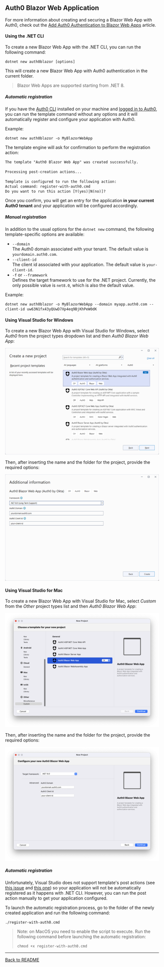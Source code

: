 ## Auth0 Blazor Web Application

For more information about creating and securing a Blazor Web App with Auth0, check out the [Add Auth0 Authentication to Blazor Web Apps](https://auth0.com/blog/auth0-authentication-blazor-web-apps/) article.

#### Using the .NET CLI

To create a new Blazor Web App with the .NET CLI, you can run the following command:

```
dotnet new auth0blazor [options]
```

This will create a new Blazor Web App with Auth0 authentication in the current folder.

> Blazor Web Apps are supported starting from .NET 8.

##### Automatic registration

If you have the [Auth0 CLI](https://github.com/auth0/auth0-cli) installed on your machine and [logged in to Auth0](https://github.com/auth0/auth0-cli?tab=readme-ov-file#authenticating-to-your-tenant), you can run the template command without any options and it will automatically register and configure your application with Auth0.

Example:

```shell
dotnet new auth0blazor -o MyBlazorWebApp
```

The template engine will ask for confirmation to perform the registration action:

```shell
The template "Auth0 Blazor Web App" was created successfully.

Processing post-creation actions...

Template is configured to run the following action:
Actual command: register-with-auth0.cmd 
Do you want to run this action [Y(yes)|N(no)]?
```

Once you confirm, you will get an entry for the application **in your current Auth0 tenant** and your application will be configured accordingly.

##### Manual registration

In addition to the usual options for the `dotnet new` command, the following template-specific options are available:

- `--domain`<br>
  The Auth0 domain associated with your tenant. The default value is `yourdomain.auth0.com`.
- `--client-id`<br>
  The client id associated with your application. The default value is `your-client-id`.
- `-f` or `--framework`<br>
  Defines the target framework to use for the .NET project. Currently, the only possible value is `net8.0`, which is also the default value.

Example:

```shell
dotnet new auth0blazor -o MyBlazorWebApp --domain myapp.auth0.com --client-id uw63N1fx43yQUwD7Xp4eq9BjKhPeW0dK
```

#### Using Visual Studio for Windows

To create a new Blazor Web App with Visual Studio for Windows, select *Auth0* from the project types dropdown list and then *Auth0 Blazor Web App*:

![Auth0 Blazor Web App from Visual Studio](assets/auth0-blazor-web-app-vs.png)

Then, after inserting the name and the folder for the project, provide the required options:

![Auth0 Blazor Web App options from Visual Studio](assets/auth0-blazor-web-app-vs-options.png)

#### Using Visual Studio for Mac

To create a new Blazor Web App with Visual Studio for Mac, select *Custom* from the *Other* project types list and then *Auth0 Blazor Web App*:

![Auth0 Blazor Web App from Visual Studio](assets/auth0-blazor-web-app-vs-mac.png)

Then, after inserting the name and the folder for the project, provide the required options:

![Auth0 Blazor Web App options from Visual Studio](assets/auth0-blazor-web-app-vs-mac-options.png)

##### Automatic registration

Unfortunately, Visual Studio does not support template's post actions (see [this issue](https://github.com/dotnet/templating/issues/4575) and [this one](https://github.com/dotnet/templating/issues/3226)) so your application will not be automatically registered as it happens with .NET CLI. However, you can run the post action manually to get your application configured.

To launch the automatic registration process, go to the folder of the newly created application and run the following command:

```shell
./register-with-auth0.cmd
```

> Note: on MacOS you need to enable the script to execute. Run the following command before launching the automatic registration:
>
> ```shell
> chmod +x register-with-auth0.cmd
> ```

---

[Back to README](../README.md)

